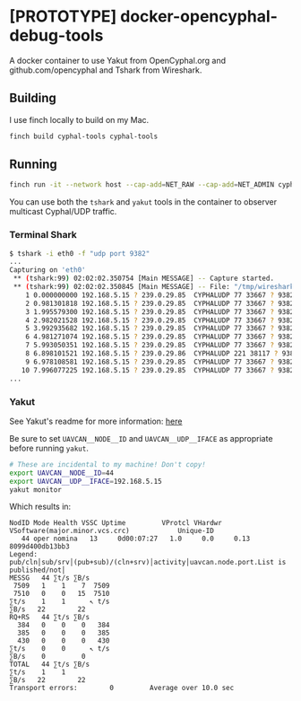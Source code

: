 # [PROTOTYPE] docker-opencyphal-debug-tools

A docker container to use Yakut from OpenCyphal.org and github.com/opencyphal and Tshark from Wireshark.

## Building

I use finch locally to build on my Mac.

```bash
finch build cyphal-tools cyphal-tools
```

## Running

```bash
finch run -it --network host --cap-add=NET_RAW --cap-add=NET_ADMIN cyphal-tools
```

You can use both the `tshark` and `yakut` tools in the container to observer multicast Cyphal/UDP
traffic.

### Terminal Shark

```bash
$ tshark -i eth0 -f "udp port 9382"
...
Capturing on 'eth0'
 ** (tshark:99) 02:02:02.350754 [Main MESSAGE] -- Capture started.
 ** (tshark:99) 02:02:02.350845 [Main MESSAGE] -- File: "/tmp/wireshark_eth0PHSCO2.pcapng"
    1 0.000000000 192.168.5.15 ? 239.0.29.85  CYPHALUDP 77 33667 ? 9382 Len=35
    2 0.981301818 192.168.5.15 ? 239.0.29.85  CYPHALUDP 77 33667 ? 9382 Len=35
    3 1.995579300 192.168.5.15 ? 239.0.29.85  CYPHALUDP 77 33667 ? 9382 Len=35
    4 2.982021528 192.168.5.15 ? 239.0.29.85  CYPHALUDP 77 33667 ? 9382 Len=35
    5 3.992935682 192.168.5.15 ? 239.0.29.85  CYPHALUDP 77 33667 ? 9382 Len=35
    6 4.981271074 192.168.5.15 ? 239.0.29.85  CYPHALUDP 77 33667 ? 9382 Len=35
    7 5.993050351 192.168.5.15 ? 239.0.29.85  CYPHALUDP 77 33667 ? 9382 Len=35
    8 6.898101521 192.168.5.15 ? 239.0.29.86  CYPHALUDP 221 38117 ? 9382 Len=179
    9 6.978108581 192.168.5.15 ? 239.0.29.85  CYPHALUDP 77 33667 ? 9382 Len=35
   10 7.996077225 192.168.5.15 ? 239.0.29.85  CYPHALUDP 77 33667 ? 9382 Len=35
...
```

### Yakut
See Yakut's readme for more information: [here](https://github.com/opencyphal/yakut)

Be sure to set `UAVCAN__NODE__ID` and `UAVCAN__UDP__IFACE` as appropriate before running `yakut`.

```bash
# These are incidental to my machine! Don't copy!
export UAVCAN__NODE__ID=44
export UAVCAN__UDP__IFACE=192.168.5.15
yakut monitor
```

Which results in:

```
NodID Mode Health VSSC Uptime         VProtcl VHardwr VSoftware(major.minor.vcs.crc)            Unique-ID
   44 oper nomina   13     0d00:07:27   1.0     0.0     0.13                                    8099d400db13bb3
Legend: pub/cln│sub/srv│(pub+sub)/(cln+srv)│activity│uavcan.node.port.List is published/not│
MESSG   44 ∑t/s ∑B/s
 7509   1    1    7  7509
 7510   0    0   15  7510
∑t/s    1    1      ↖ t/s
∑B/s   22        22
RQ+RS   44 ∑t/s ∑B/s
  384   0    0    0   384
  385   0    0    0   385
  430   0    0    0   430
∑t/s    0    0      ↖ t/s
∑B/s    0         0
TOTAL   44 ∑t/s ∑B/s
∑t/s    1    1
∑B/s   22        22
Transport errors:        0         Average over 10.0 sec
```
